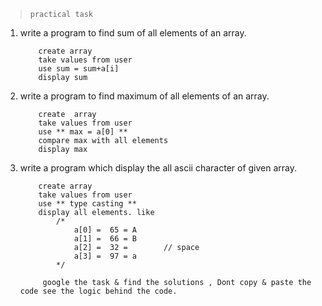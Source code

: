 
> ` practical task `

1.	write a program to find sum of all elements of an array.

	```
		create array
		take values from user
		use sum = sum+a[i]
		display sum
	```
2.	write a program to find maximum of all elements of an array.
	```
		create	array
		take values from user
		use ** max = a[0] **
		compare max with all elements
		display max 
	```
3. write a program which display the all ascii character of given array.
	```
		create array
		take values from user
		use ** type casting ** 
		display all elements. like 
			/*
				a[0] =  65 = A
				a[1] =  66 = B
				a[2] =  32 =        // space
				a[3] =  97 = a
			*/
	
	```

	```
		 google the task & find the solutions , Dont copy & paste the code see the logic behind the code.
	```
